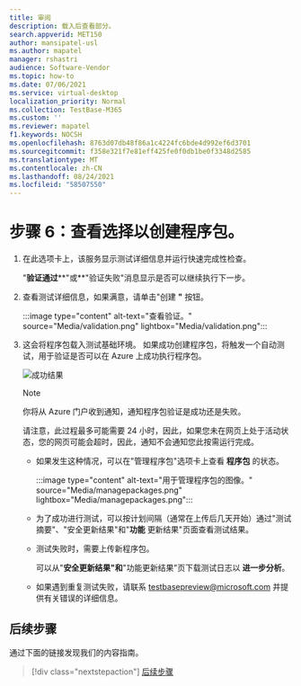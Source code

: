 ```yaml
---
title: 审阅
description: 载入后查看部分。
search.appverid: MET150
author: mansipatel-usl
ms.author: mapatel
manager: rshastri
audience: Software-Vendor
ms.topic: how-to
ms.date: 07/06/2021
ms.service: virtual-desktop
localization_priority: Normal
ms.collection: TestBase-M365
ms.custom: ''
ms.reviewer: mapatel
f1.keywords: NOCSH
ms.openlocfilehash: 8763d07db48f86a1c4224fc6bde4d992ef6d3701
ms.sourcegitcommit: f358e321f7e81eff425fe0f0db1be0f3348d2585
ms.translationtype: MT
ms.contentlocale: zh-CN
ms.lasthandoff: 08/24/2021
ms.locfileid: "58507550"
---
```

# <a name="step-6-review-your-selections-to-create-your-package"></a>步骤 6：查看选择以创建程序包。

1. 在此选项卡上，该服务显示测试详细信息并运行快速完成性检查。

    "**验证通过****"或**"验证失败"消息显示是否可以继续执行下一步。

2. 查看测试详细信息，如果满意，请单击"创建 **"** 按钮。

    :::image type="content" alt-text="查看验证。" source="Media/validation.png" lightbox="Media/validation.png":::

3. 这会将程序包载入测试基础环境。 如果成功创建程序包，将触发一个自动测试，用于验证是否可以在 Azure 上成功执行程序包。

    ![成功结果](Media/successful.png)

    > [!NOTE]
    > 你将从 Azure 门户收到通知，通知程序包验证是成功还是失败。
    >
    > 请注意，此过程最多可能需要 24 小时，因此，如果您未在网页上处于活动状态，您的网页可能会超时，因此，通知不会通知您此按需运行完成。

    - 如果发生这种情况，可以在"管理程序包"选项卡上查看 **程序包** 的状态。

      :::image type="content" alt-text="用于管理程序包的图像。" source="Media/managepackages.png" lightbox="Media/managepackages.png":::

    - 为了成功进行测试，可以按计划间隔（通常在上传后几天开始）通过"测试摘要"、"安全更新结果"和"**功能** 更新结果"页面查看测试结果。
  
    - 测试失败时，需要上传新程序包。 

      可以从"**安全更新结果"和**"功能更新结果"页下载测试日志以 **进一步分析**。

    - 如果遇到重复测试失败，请联系 testbasepreview@microsoft.com 并提供有关错误的详细信息。

## <a name="next-steps"></a>后续步骤

通过下面的链接发现我们的内容指南。

> [!div class="nextstepaction"]
> [后续步骤](contentguideline.md)
